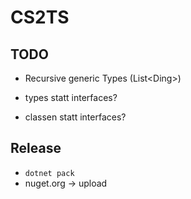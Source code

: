 # CS2TS

## TODO
- Recursive generic Types (List<Ding<int>>)

- types statt interfaces?
- classen statt interfaces?

## Release
- `dotnet pack`
- nuget.org -> upload